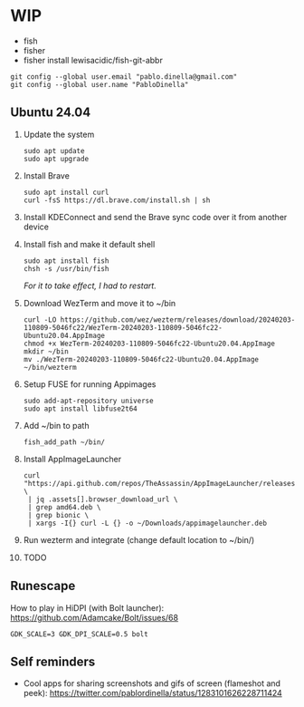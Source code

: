# WIP

- fish
- fisher
- fisher install lewisacidic/fish-git-abbr

```
git config --global user.email "pablo.dinella@gmail.com"
git config --global user.name "PabloDinella"
```

## Ubuntu 24.04

1. Update the system
    ```
    sudo apt update
    sudo apt upgrade
    ```

2. Install Brave
    ```
    sudo apt install curl
    curl -fsS https://dl.brave.com/install.sh | sh
    ```

3. Install KDEConnect and send the Brave sync code over it from another device
4. Install fish and make it default shell
    ```
    sudo apt install fish
    chsh -s /usr/bin/fish
    ```
    _For it to take effect, I had to restart._

5. Download WezTerm and move it to ~/bin
    ```
    curl -LO https://github.com/wez/wezterm/releases/download/20240203-110809-5046fc22/WezTerm-20240203-110809-5046fc22-Ubuntu20.04.AppImage
    chmod +x WezTerm-20240203-110809-5046fc22-Ubuntu20.04.AppImage
    mkdir ~/bin
    mv ./WezTerm-20240203-110809-5046fc22-Ubuntu20.04.AppImage ~/bin/wezterm
    ```

6. Setup FUSE for running Appimages
    ```
    sudo add-apt-repository universe
    sudo apt install libfuse2t64
    ```

7. Add ~/bin to path
    ```
    fish_add_path ~/bin/
    ```

8. Install AppImageLauncher
   
    ```
    curl "https://api.github.com/repos/TheAssassin/AppImageLauncher/releases/latest" \
     | jq .assets[].browser_download_url \
     | grep amd64.deb \
     | grep bionic \
     | xargs -I{} curl -L {} -o ~/Downloads/appimagelauncher.deb    
    ```

9. Run wezterm and integrate (change default location to ~/bin/)
10. TODO

## Runescape

How to play in HiDPI (with Bolt launcher): https://github.com/Adamcake/Bolt/issues/68
```
GDK_SCALE=3 GDK_DPI_SCALE=0.5 bolt
```

## Self reminders

- Cool apps for sharing screenshots and gifs of screen (flameshot and peek): https://twitter.com/pablordinella/status/1283101626228711424

